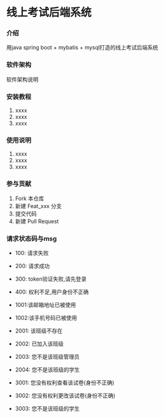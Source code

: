 # 线上考试后端系统

### 介绍
用java spring boot + mybatis + mysql打造的线上考试后端系统

### 软件架构
软件架构说明


### 安装教程

1.  xxxx
2.  xxxx
3.  xxxx

### 使用说明

1.  xxxx
2.  xxxx
3.  xxxx

### 参与贡献

1.  Fork 本仓库
2.  新建 Feat_xxx 分支
3.  提交代码
4.  新建 Pull Request


### 请求状态码与msg

+ 100: 请求失败
+ 200: 请求成功
+ 300: token验证失败,请先登录
+ 400: 权利不足,用户身份不正确 

+ 1001:该邮箱地址已被使用
+ 1002:该手机号码已被使用

+ 2001: 该班级不存在
+ 2002: 已加入该班级
+ 2003: 您不是该班级管理员
+ 2004: 您不是该班级的学生

+ 3001: 您没有权利查看该试卷(身份不正确)
+ 3002: 您没有权利更改该试卷(身份不正确)
+ 3003: 您不是该班级的学生

